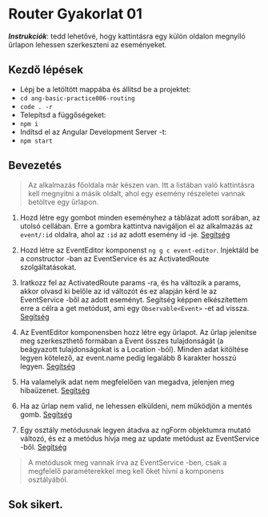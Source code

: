 # Router Gyakorlat 01

**_Instrukciók_**: tedd lehetővé, hogy kattintásra egy külön oldalon megnyíló űrlapon lehessen szerkeszteni az eseményeket.

## Kezdő lépések
- Lépj be a letöltött mappába és állítsd be a projektet:
- `cd ang-basic-practice006-routing`
- `code . -r`
- Telepítsd a függőségeket:
- `npm i`
- Indítsd el az Angular Development Server -t:
- `npm start`

## Bevezetés
> Az alkalmazás főoldala már készen van. Itt a listában való kattintásra kell megnyitni a másik oldalt, ahol egy esemény részeletei vannak betöltve egy űrlapon.

1. Hozd létre egy gombot minden eseményhez a táblázat adott sorában, az utolsó cellában. Erre a gombra kattintva navigáljon el az alkalmazás az `event/:id` oldalra, ahol az `:id` az adott esemény id -je. 
[Segítség](https://github.com/Training360/str-angular-004/blob/3a165b952b7ee6a0ca091b8dd80a57ad0ffc1c01/str-angular-routing-and-form/src/app/app-routing.module.ts#L17)

2. Hozd létre az EventEditor komponenst `ng g c event-editor`. Injektáld be a constructor -ban az EventService és az ActivatedRoute szolgáltatásokat.

3. Iratkozz fel az ActivatedRoute params -ra, és ha változik a params, akkor olvasd ki belőle az id változót és ez alapján kérd le az EventService -ből az adott eseményt. Segítség képpen elkészítettem erre a célra a get metódust, ami egy `Observable<Event>` -et ad vissza.  
[Segítség](https://github.com/Training360/str-angular-004/blob/3a165b952b7ee6a0ca091b8dd80a57ad0ffc1c01/str-angular-routing-and-form/src/app/page/product-editor/product-editor.component.ts#L22)

4. Az EventEditor komponensben hozz létre egy űrlapot. Az űrlap jelenítse meg 
szerkeszthető formában a Event összes tulajdonságát (a beágyazott tulajdonságokat 
is a Location -ból). Minden adat kitöltése legyen kötelező, az event.name 
pedig legalább 8 karakter hosszú legyen. 
[Segítség](https://github.com/Training360/str-angular-004/blob/3a165b952b7ee6a0ca091b8dd80a57ad0ffc1c01/str-angular-routing-and-form/src/app/page/product-editor/product-editor.component.html#L6)

5. Ha valamelyik adat nem megfelelően van megadva, jelenjen meg hibaüzenet. 
[Segítség](https://github.com/Training360/str-angular-004/blob/3a165b952b7ee6a0ca091b8dd80a57ad0ffc1c01/str-angular-routing-and-form/src/app/page/product-editor/product-editor.component.html#L8)

6. Ha az űrlap nem valid, ne lehessen elküldeni, nem működjön a mentés gomb. 
[Segítség](https://github.com/Training360/str-angular-004/blob/3a165b952b7ee6a0ca091b8dd80a57ad0ffc1c01/str-angular-routing-and-form/src/app/page/product-editor/product-editor.component.html#L22)

7. Egy osztály metódusnak legyen átadva az ngForm objektumra mutató változó, és 
ez a metódus hívja meg az update metódust az EventService -ből. 
[Segítség](https://github.com/Training360/str-angular-004/blob/3a165b952b7ee6a0ca091b8dd80a57ad0ffc1c01/str-angular-routing-and-form/src/app/page/product-editor/product-editor.component.html#L3)

> A metódusok meg vannak írva az EventService -ben, csak a megfelelő 
paraméterekkel meg kell őket hívni a komponens osztályából.

## Sok sikert.
